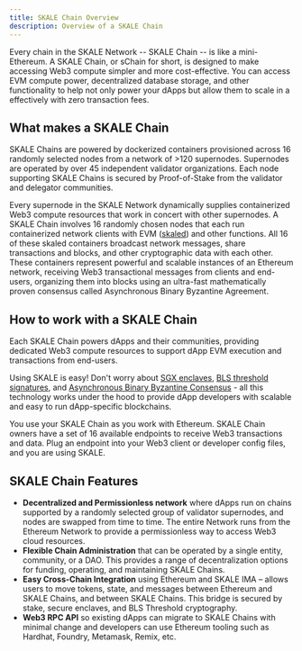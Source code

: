 ```yaml
---
title: SKALE Chain Overview
description: Overview of a SKALE Chain
---
```


Every chain in the SKALE Network -- SKALE Chain -- is like a mini-Ethereum.
A SKALE Chain, or sChain for short, is designed to make accessing Web3 compute simpler and more cost-effective.
You can access EVM compute power, decentralized database storage, and other
functionality to help not only power your dApps but allow them to scale in a effectively with zero transaction fees.

## What makes a SKALE Chain

SKALE Chains are powered by dockerized containers provisioned across 16 randomly selected nodes from a network of >120 supernodes. Supernodes are operated by over 45 independent validator organizations. Each node supporting SKALE Chains is secured by Proof-of-Stake from the validator and delegator communities.

Every supernode in the SKALE Network dynamically supplies containerized Web3 compute resources that work in concert with other supernodes. A SKALE Chain involves 16 randomly chosen nodes that each run containerized network clients with EVM ([skaled](https://github.com/skalenetwork/skaled)) and other functions. All 16 of these skaled containers broadcast network messages, share transactions and blocks, and other cryptographic data with each other. These containers represent powerful and scalable instances of an Ethereum network, receiving Web3 transactional messages from clients and end-users, organizing them into blocks using an ultra-fast mathematically proven consensus called Asynchronous Binary Byzantine Agreement.

## How to work with a SKALE Chain

Each SKALE Chain powers dApps and their communities, providing dedicated Web3 compute resources to support dApp EVM execution and transactions from end-users.

Using SKALE is easy! Don't worry about [SGX enclaves](https://github.com/skalenetwork/SGXWallet), [BLS threshold signatures](https://github.com/skalenetwork/libBLS), and [Asynchronous Binary Byzantine Consensus](https://github.com/skalenetwork/skale-consensus) - all this technology works under the hood to provide dApp developers with scalable and easy to run dApp-specific blockchains.

You use your SKALE Chain as you work with Ethereum. SKALE Chain owners have a set of 16 available endpoints to receive Web3 transactions and data. Plug an endpoint into your Web3 client or developer config files, and you are using SKALE.

## SKALE Chain Features

-   **Decentralized and Permissionless network** where dApps run on chains supported by a randomly selected group of validator supernodes, and nodes are swapped from time to time. The entire Network runs from the Ethereum Network to provide a permissionless way to access Web3 cloud resources.
-   **Flexible Chain Administration** that can be operated by a single entity, community, or a DAO. This provides a range of decentralization options for funding, operating, and maintaining SKALE Chains.
-   **Easy Cross-Chain Integration** using Ethereum and SKALE IMA – allows users to move tokens, state, and messages between Ethereum and SKALE Chains, and between SKALE Chains. This bridge is secured by stake, secure enclaves, and BLS Threshold cryptography.
-   **Web3 RPC API** so existing dApps can migrate to SKALE Chains with minimal change and developers can use Ethereum tooling such as Hardhat, Foundry, Metamask, Remix, etc.
